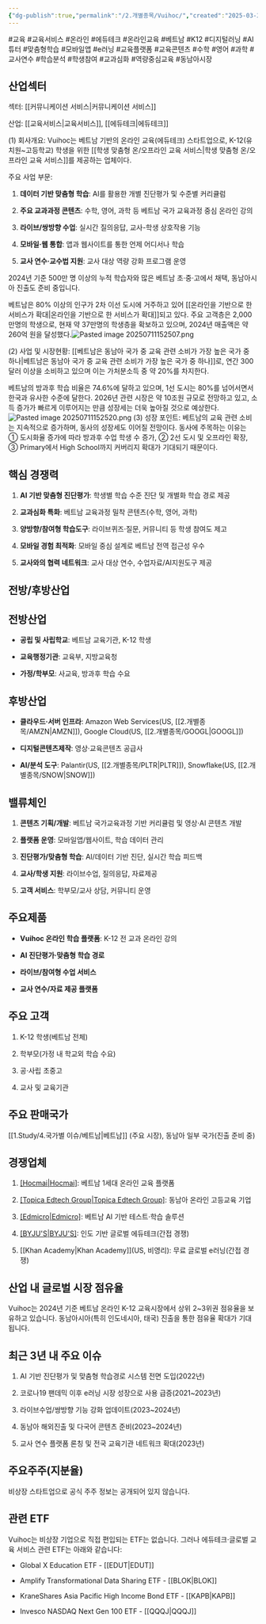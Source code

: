 ```yaml
---
{"dg-publish":true,"permalink":"/2.개별종목/Vuihoc/","created":"2025-03-26T17:01:43.923+09:00","updated":"2025-07-11T15:25:26.833+09:00"}
---
```


 #교육 #교육서비스 #온라인 #에듀테크 #온라인교육 #베트남 #K12 #디지털러닝 #AI튜터 #맞춤형학습 #모바일앱 #e러닝 #교육플랫폼 #교육콘텐츠 #수학 #영어 #과학 #교사연수 #학습분석 #학생참여 #교과심화 #역량중심교육 #동남아시장

## 산업섹터

섹터: [[커뮤니케이션 서비스\|커뮤니케이션 서비스]]

산업: [[교육서비스\|교육서비스]], [[에듀테크\|에듀테크]]



(1) 회사개요: 
Vuihoc는 베트남 기반의 온라인 교육(에듀테크) 스타트업으로, K-12(유치원~고등학교) 학생을 위한 [[학생 맞춤형 온/오프라인 교육 서비스\|학생 맞춤형 온/오프라인 교육 서비스]]를 제공하는 업체이다. 

주요 사업 부문:

1. **데이터 기반 맞춤형 학습**: AI를 활용한 개별 진단평가 및 수준별 커리큘럼
    
2. **주요 교과과정 콘텐츠**: 수학, 영어, 과학 등 베트남 국가 교육과정 중심 온라인 강의
    
3. **라이브/쌍방향 수업**: 실시간 질의응답, 교사-학생 상호작용 기능
    
4. **모바일·웹 통합**: 앱과 웹사이트를 통한 언제 어디서나 학습
    
5. **교사 연수·교수법 지원**: 교사 대상 역량 강화 프로그램 운영
    

2024년 기준 500만 명 이상의 누적 학습자와 많은 베트남 초·중·고에서 채택, 동남아시아 진출도 준비 중입니다.



베트남은 80% 이상의 인구가 2차 이선 도시에 거주하고 있어 [[온라인을 기반으로 한 서비스가 확대\|온라인을 기반으로 한 서비스가 확대]]되고 있다. 주요 고객층은 2,000만명의 학생으로, 현재 약 37만명의 학생층을 확보하고 있으며, 2024년 매출액은 약 260억 원을 달성했다.![Pasted image 20250711152507.png](/img/user/attachments/Pasted%20image%2020250711152507.png)



(2) 사업 및 시장현황: [[베트남은 동남아 국가 중 교육 관련 소비가 가장 높은 국가 중 하나\|베트남은 동남아 국가 중 교육 관련 소비가 가장 높은 국가 중 하나]]로, 연간 300달러 이상을 소비하고 있으며 이는 가처분소득 중 약 20%를 차지한다. 

베트남의 방과후 학습 비율은 74.6%에 달하고 있으며, 1선 도시는 80%를 넘어서면서 한국과 유사한 수준에 달한다. 2026년 관련 시장은 약 10조원 규모로 전망하고 있고, 소득 증가가 빠르게 이루어지는 만큼 성장세는 더욱 높아질 것으로 예상한다.
![Pasted image 20250711152520.png](/img/user/attachments/Pasted%20image%2020250711152520.png)
(3) 성장 포인트: 베트남의 교육 관련 소비는 지속적으로 증가하며, 동사의 성장세도 이어질 전망이다. 동사에 주목하는 이유는 ① 도시화율 증가에 따라 방과후 수업 학생 수 증가, ② 2선 도시 및 오프라인 확장, ③ Primary에서 High School까지 커버리지 확대가 기대되기 때문이다.

## 핵심 경쟁력

1. **AI 기반 맞춤형 진단평가**: 학생별 학습 수준 진단 및 개별화 학습 경로 제공
    
2. **교과심화 특화**: 베트남 교육과정 밀착 콘텐츠(수학, 영어, 과학)
    
3. **양방향/참여형 학습도구**: 라이브퀴즈·질문, 커뮤니티 등 학생 참여도 제고
    
4. **모바일 경험 최적화**: 모바일 중심 설계로 베트남 전역 접근성 우수
    
5. **교사와의 협력 네트워크**: 교사 대상 연수, 수업자료/AI지원도구 제공
    

## 전방/후방산업

## 전방산업

- **공립 및 사립학교**: 베트남 교육기관, K-12 학생
    
- **교육행정기관**: 교육부, 지방교육청
    
- **가정/학부모**: 사교육, 방과후 학습 수요
    

## 후방산업

- **클라우드·서버 인프라**: Amazon Web Services(US, [[2.개별종목/AMZN\|AMZN]]), Google Cloud(US, [[2.개별종목/GOOGL\|GOOGL]])
    
- **디지털콘텐츠제작**: 영상·교육콘텐츠 공급사
    
- **AI/분석 도구**: Palantir(US, [[2.개별종목/PLTR\|PLTR]]), Snowflake(US, [[2.개별종목/SNOW\|SNOW]])
    

## 밸류체인

1. **콘텐츠 기획/개발**: 베트남 국가교육과정 기반 커리큘럼 및 영상·AI 콘텐츠 개발
    
2. **플랫폼 운영**: 모바일앱/웹사이트, 학습 데이터 관리
    
3. **진단평가/맞춤형 학습**: AI/데이터 기반 진단, 실시간 학습 피드백
    
4. **교사/학생 지원**: 라이브수업, 질의응답, 자료제공
    
5. **고객 서비스**: 학부모/교사 상담, 커뮤니티 운영
    

## 주요제품

- **Vuihoc 온라인 학습 플랫폼**: K-12 전 교과 온라인 강의
    
- **AI 진단평가·맞춤형 학습 경로**
    
- **라이브/참여형 수업 서비스**
    
- **교사 연수/자료 제공 플랫폼**
    

## 주요 고객

1. K-12 학생(베트남 전체)
    
2. 학부모(가정 내 학교외 학습 수요)
    
3. 공·사립 초중고
    
4. 교사 및 교육기관
    

## 주요 판매국가

[[1.Study/4.국가별 이슈/베트남\|베트남]] (주요 시장), 동남아 일부 국가(진출 준비 중)

## 경쟁업체

1. [[Hocmai\|Hocmai]](비상장): 베트남 1세대 온라인 교육 플랫폼
    
2. [[Topica Edtech Group\|Topica Edtech Group]](비상장): 동남아 온라인 고등교육 기업
    
3. [[Edmicro\|Edmicro]](비상장): 베트남 AI 기반 테스트·학습 솔루션
    
4. [[BYJU'S\|BYJU'S]](IN): 인도 기반 글로벌 에듀테크(간접 경쟁)
    
5. [[Khan Academy\|Khan Academy]](US, 비영리): 무료 글로벌 e러닝(간접 경쟁)
    

## 산업 내 글로벌 시장 점유율

Vuihoc는 2024년 기준 베트남 온라인 K-12 교육시장에서 상위 2~3위권 점유율을 보유하고 있습니다. 동남아시아(특히 인도네시아, 태국) 진출을 통한 점유율 확대가 기대됩니다.

## 최근 3년 내 주요 이슈

1. AI 기반 진단평가 및 맞춤형 학습경로 시스템 전면 도입(2022년)
    
2. 코로나19 팬데믹 이후 e러닝 시장 성장으로 사용 급증(2021~2023년)
    
3. 라이브수업/쌍방향 기능 강화 업데이트(2023~2024년)
    
4. 동남아 해외진출 및 다국어 콘텐츠 준비(2023~2024년)
    
5. 교사 연수 플랫폼 론칭 및 전국 교육기관 네트워크 확대(2023년)
    

## 주요주주(지분율)

비상장 스타트업으로 공식 주주 정보는 공개되어 있지 않습니다.

## 관련 ETF

Vuihoc는 비상장 기업으로 직접 편입되는 ETF는 없습니다. 그러나 에듀테크·글로벌 교육 서비스 관련 ETF는 아래와 같습니다:

- Global X Education ETF - [[EDUT\|EDUT]]
    
- Amplify Transformational Data Sharing ETF - [[BLOK\|BLOK]]
    
- KraneShares Asia Pacific High Income Bond ETF - [[KAPB\|KAPB]]
    
- Invesco NASDAQ Next Gen 100 ETF - [[QQQJ\|QQQJ]]